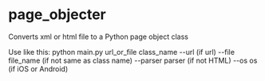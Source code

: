 # page_objecter

Converts xml or html file to a Python page object class

Use like this:
python main.py url_or_file class_name --url (if url) --file file_name (if not same as class name) --parser parser (if not HTML) --os os (if iOS or Android)
